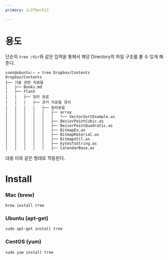 ```yaml
---
primary: 1c2fbec511

---
```


# 용도

단순히 `tree /dir`와 같은 입력을 통해서 해당 Directory의 파일 구조를 볼 수 있게 해준다.

	ssen@ubuntu:~ » tree Dropbox/Contents
	Dropbox/Contents
	├── 기술 관련 자료들
	│   ├── Books.md
	│   ├── Flash
	│   │   ├── 정리 완료
	│   │   │   ├── 과거 자료들 정리
	│   │   │   │   ├── 정리완료
	│   │   │   │   │   ├── array
	│   │   │   │   │   │   └── VectorSortExample.as
	│   │   │   │   │   ├── BezierPointCubic.as
	│   │   │   │   │   ├── BezierPointQuadratic.as
	│   │   │   │   │   ├── BitmapEx.as
	│   │   │   │   │   ├── BitmapMaterial.as
	│   │   │   │   │   ├── BitmapUtil.as
	│   │   │   │   │   ├── bytesToString.as
	│   │   │   │   │   ├── CalendarBase.as

대충 이와 같은 형태로 작동된다.


# Install

### Mac (brew)

	brew install tree

### Ubuntu (apt-get)

	sudo apt-get install tree

### CentOS (yum)

	sudo yum install tree

